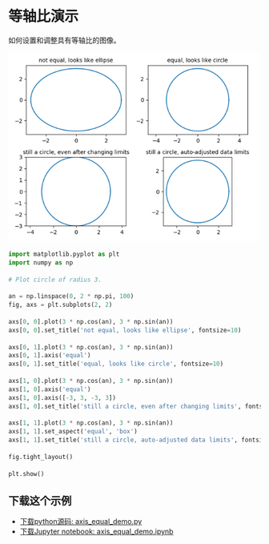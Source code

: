 # 等轴比演示

如何设置和调整具有等轴比的图像。

![等轴比示例图](/static/images/gallery/sphx_glr_axis_equal_demo_001.png)

```python
import matplotlib.pyplot as plt
import numpy as np

# Plot circle of radius 3.

an = np.linspace(0, 2 * np.pi, 100)
fig, axs = plt.subplots(2, 2)

axs[0, 0].plot(3 * np.cos(an), 3 * np.sin(an))
axs[0, 0].set_title('not equal, looks like ellipse', fontsize=10)

axs[0, 1].plot(3 * np.cos(an), 3 * np.sin(an))
axs[0, 1].axis('equal')
axs[0, 1].set_title('equal, looks like circle', fontsize=10)

axs[1, 0].plot(3 * np.cos(an), 3 * np.sin(an))
axs[1, 0].axis('equal')
axs[1, 0].axis([-3, 3, -3, 3])
axs[1, 0].set_title('still a circle, even after changing limits', fontsize=10)

axs[1, 1].plot(3 * np.cos(an), 3 * np.sin(an))
axs[1, 1].set_aspect('equal', 'box')
axs[1, 1].set_title('still a circle, auto-adjusted data limits', fontsize=10)

fig.tight_layout()

plt.show()
```

## 下载这个示例
            
- [下载python源码: axis_equal_demo.py](https://matplotlib.org/_downloads/axis_equal_demo.py)
- [下载Jupyter notebook: axis_equal_demo.ipynb](https://matplotlib.org/_downloads/axis_equal_demo.ipynb)